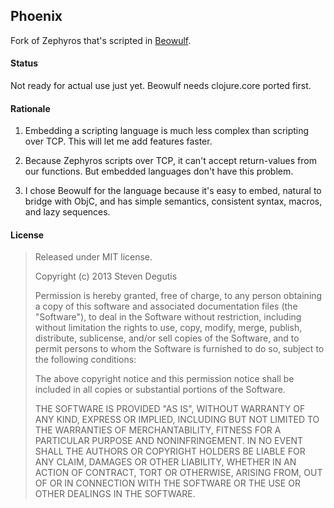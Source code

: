 ## Phoenix

Fork of Zephyros that's scripted in [Beowulf](https://github.com/sdegutis/beowulf).

#### Status

Not ready for actual use just yet. Beowulf needs clojure.core ported first.

#### Rationale

1. Embedding a scripting language is much less complex than scripting
   over TCP. This will let me add features faster.

2. Because Zephyros scripts over TCP, it can't accept return-values
   from our functions. But embedded languages don't have this problem.

3. I chose Beowulf for the language because it's easy to embed,
   natural to bridge with ObjC, and has simple semantics, consistent
   syntax, macros, and lazy sequences.

#### License

> Released under MIT license.
>
> Copyright (c) 2013 Steven Degutis
>
> Permission is hereby granted, free of charge, to any person obtaining a copy
> of this software and associated documentation files (the "Software"), to deal
> in the Software without restriction, including without limitation the rights
> to use, copy, modify, merge, publish, distribute, sublicense, and/or sell
> copies of the Software, and to permit persons to whom the Software is
> furnished to do so, subject to the following conditions:
>
> The above copyright notice and this permission notice shall be included in
> all copies or substantial portions of the Software.
>
> THE SOFTWARE IS PROVIDED "AS IS", WITHOUT WARRANTY OF ANY KIND, EXPRESS OR
> IMPLIED, INCLUDING BUT NOT LIMITED TO THE WARRANTIES OF MERCHANTABILITY,
> FITNESS FOR A PARTICULAR PURPOSE AND NONINFRINGEMENT. IN NO EVENT SHALL THE
> AUTHORS OR COPYRIGHT HOLDERS BE LIABLE FOR ANY CLAIM, DAMAGES OR OTHER
> LIABILITY, WHETHER IN AN ACTION OF CONTRACT, TORT OR OTHERWISE, ARISING FROM,
> OUT OF OR IN CONNECTION WITH THE SOFTWARE OR THE USE OR OTHER DEALINGS IN
> THE SOFTWARE.
